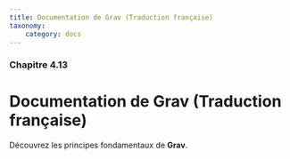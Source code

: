 ```yaml
---
title: Documentation de Grav (Traduction française)
taxonomy:
    category: docs
---
```


### Chapitre 4.13

# Documentation de Grav (Traduction française)

Découvrez les principes fondamentaux de **Grav**.
